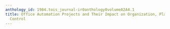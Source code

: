 ```yaml
---
anthology_id: 1984.tois_journal-ir0anthology0volumeA2A4.1
title: Office Automation Projects and Their Impact on Organization, Planning, and
  Control
---
```

